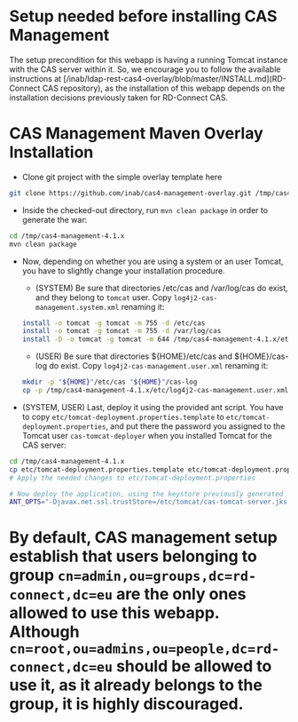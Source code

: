 # Setup needed before installing CAS Management
The setup precondition for this webapp is having a running Tomcat instance with the CAS server within it. So, we encourage you to follow the available instructions at [/inab/ldap-rest-cas4-overlay/blob/master/INSTALL.md](RD-Connect CAS repository), as the installation of this webapp depends on the installation decisions previously taken for RD-Connect CAS.

# CAS Management Maven Overlay Installation
* Clone git project with the simple overlay template here
```bash
git clone https://github.com/inab/cas4-management-overlay.git /tmp/cas4-management-4.1.x
```	

* Inside the checked-out directory, run `mvn clean package` in order to generate the war:
```bash
cd /tmp/cas4-management-4.1.x
mvn clean package
```

* Now, depending on whether you are using a system or an user Tomcat, you have to slightly change your installation procedure.

  * (SYSTEM) Be sure that directories /etc/cas and /var/log/cas do exist, and they belong to `tomcat` user. Copy `log4j2-cas-management.system.xml` renaming it:
  ```bash
  install -o tomcat -g tomcat -m 755 -d /etc/cas
  install -o tomcat -g tomcat -m 755 -d /var/log/cas
  install -D -o tomcat -g tomcat -m 644 /tmp/cas4-management-4.1.x/etc/log4j2-cas-management.system.xml /etc/cas/log4j2-cas-management.xml
  ```
  
  * (USER) Be sure that directories ${HOME}/etc/cas and ${HOME}/cas-log do exist. Copy `log4j2-cas-management.user.xml` renaming it:
  ```bash
  mkdir -p "${HOME}"/etc/cas "${HOME}"/cas-log
  cp -p /tmp/cas4-management-4.1.x/etc/log4j2-cas-management.user.xml "${HOME}"/etc/cas/log4j2-cas-management.xml
  ```

* (SYSTEM, USER) Last, deploy it using the provided ant script. You have to copy `etc/tomcat-deployment.properties.template` to `etc/tomcat-deployment.properties`, and put there the password you assigned to the Tomcat user `cas-tomcat-deployer` when you installed Tomcat for the CAS server:

```bash
cd /tmp/cas4-management-4.1.x
cp etc/tomcat-deployment.properties.template etc/tomcat-deployment.properties
# Apply the needed changes to etc/tomcat-deployment.properties

# Now deploy the application, using the keystore previously generated
ANT_OPTS="-Djavax.net.ssl.trustStore=/etc/tomcat/cas-tomcat-server.jks -Djavax.net.ssl.trustStorePassword=cas.Keystore.Pass" ant deploy
```

# By default, CAS management setup establish that users belonging to group `cn=admin,ou=groups,dc=rd-connect,dc=eu` are the only ones allowed to use this webapp. Although `cn=root,ou=admins,ou=people,dc=rd-connect,dc=eu` should be allowed to use it, as it already belongs to the group, it is highly discouraged.
